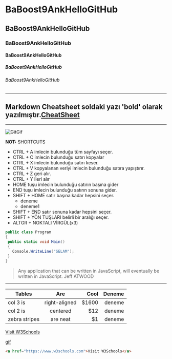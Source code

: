 # BaBoost9AnkHelloGitHub
## BaBoost9AnkHelloGitHub
### BaBoost9AnkHelloGitHub
#### BaBoost9AnkHelloGitHub
##### BaBoost9AnkHelloGitHub
###### BaBoost9AnkHelloGitHub
----
**Markdown Cheatsheet** soldaki yazı 'bold' olarak yazılmıştır.[CheatSheet](https://github.com/adam-p/markdown-here/wiki/Markdown-Cheatsheet)
----

----
![GitGif](https://gist.githubusercontent.com/abhirampai/ce94b0b8345cd969d3cf997578487cdd/raw/b2dc51d4421db9d4a5a17be817e07dc8ad1e3375/hello.gif)

**NOT:** SHORTCUTS

 - CTRL + A imlecin bulunduğu tüm sayfayı seçer.
 - CTRL + C imlecin bulunduğu satırı kopyalar
 - CTRL + X imlecin bulunduğu satırı keser.
 - CTRL + V kopyalanan veriyi imlecin bulunduğu satıra yapıştırır.
 - CTRL + Z geri alır.
 - CTRL + Y ileri alır
 - HOME tuşu imlecin bulunduğu satırın başına gider
 - END tuşu imlecin bulunduğu satırın sonuna gider.
 - SHIFT + HOME satır başına kadar hepsini seçer.
    - deneme
    - deneme1
 - SHIFT + END satır sonuna kadar hepsini seçer.
 - SHIFT + YÖN TUŞLARI belirli bir aralığı seçer.
 - ALTGR + NOKTALI VİRGÜL(x3)
 
 ```cs
 public class Program
{
  public static void Main()
  {
    Console.WriteLine("SELAM");
  }
}

 ```
> Any application that can be written in JavaScript, will eventually be written in JavaScript.
Jeff ATWOOD
----
| Tables        | Are           | Cool  | Deneme |
| ------------- |:-------------:| -----:| -------:|
| col 3 is      | right-aligned | $1600 |deneme|
| col 2 is      | centered      |   $12 |deneme|
| zebra stripes | are neat      |    $1 |deneme|

<a href="https://www.w3schools.com">Visit W3Schools</a>

<!--
<img src="https://github.com/EddieHubCommunity/Branding/raw/main/community/Eddie_banner_GIF.gif" />
-->

<a href="https://gist.githubusercontent.com/abhirampai/ce94b0b8345cd969d3cf997578487cdd/raw/b2dc51d4421db9d4a5a17be817e07dc8ad1e3375/hello.gif">gif</a>

```html
<a href="https://www.w3schools.com">Visit W3Schools</a>

```
<!-- <a href="http://eddiejaoude.io" target="_blank"><img src="https://github.com/EddieHubCommunity/Branding/raw/main/community/Eddie_banner_GIF.gif" /></a> -->


